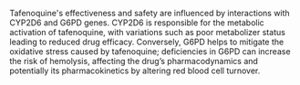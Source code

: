 Tafenoquine's effectiveness and safety are influenced by interactions with CYP2D6 and G6PD genes. CYP2D6 is responsible for the metabolic activation of tafenoquine, with variations such as poor metabolizer status leading to reduced drug efficacy. Conversely, G6PD helps to mitigate the oxidative stress caused by tafenoquine; deficiencies in G6PD can increase the risk of hemolysis, affecting the drug’s pharmacodynamics and potentially its pharmacokinetics by altering red blood cell turnover.